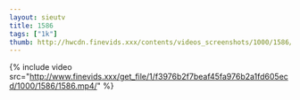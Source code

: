 ```yaml
--- 
layout: sieutv
title: 1586
tags: ["1k"]
thumb: http://hwcdn.finevids.xxx/contents/videos_screenshots/1000/1586/preview.mp4.jpg
---
```

{% include video src="http://www.finevids.xxx/get_file/1/f3976b2f7beaf45fa976b2a1fd605ecd/1000/1586/1586.mp4/" %} 
